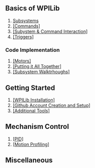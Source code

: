 
## Basics of WPILib
1. [Subsystems](Subsystems.md)
2. [[Commands]]()
3. [[Subystem & Command Interaction]]()
4. [[Triggers]]()
### Code Implementation
1. [[Motors]]()
2. [[Putting it All Together]]()
3. [[Subsystem Walktrhoughs]]()
## Getting Started
1. [[WPILib Installation]]()
2. [[Github Account Creation and Setup]]()
3. [[Additional Tools]]()
## Mechanism Control
1. [[PID]]()
2. [[Motion Profiling]]()
## Miscellaneous
